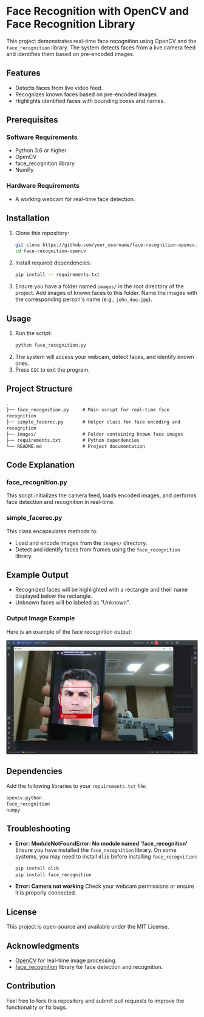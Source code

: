 # Face Recognition with OpenCV and Face Recognition Library

This project demonstrates real-time face recognition using OpenCV and the `face_recognition` library. The system detects faces from a live camera feed and identifies them based on pre-encoded images.

## Features
- Detects faces from live video feed.
- Recognizes known faces based on pre-encoded images.
- Highlights identified faces with bounding boxes and names.

## Prerequisites

### Software Requirements
- Python 3.6 or higher
- OpenCV
- face_recognition library
- NumPy

### Hardware Requirements
- A working webcam for real-time face detection.

## Installation
1. Clone this repository:
   ```bash
   git clone https://github.com/your_username/face-recognition-opencv.git
   cd face-recognition-opencv
   ```
2. Install required dependencies:
   ```bash
   pip install -r requirements.txt
   ```
3. Ensure you have a folder named `images/` in the root directory of the project. Add images of known faces to this folder. Name the images with the corresponding person's name (e.g., `john_doe.jpg`).

## Usage
1. Run the script:
   ```bash
   python face_recognition.py
   ```
2. The system will access your webcam, detect faces, and identify known ones.
3. Press `ESC` to exit the program.

## Project Structure
```
.
├── face_recognition.py     # Main script for real-time face recognition
├── simple_facerec.py       # Helper class for face encoding and recognition
├── images/                 # Folder containing known face images
├── requirements.txt        # Python dependencies
└── README.md               # Project documentation
```

## Code Explanation

### face_recognition.py
This script initializes the camera feed, loads encoded images, and performs face detection and recognition in real-time.

### simple_facerec.py
This class encapsulates methods to:
- Load and encode images from the `images/` directory.
- Detect and identify faces from frames using the `face_recognition` library.

## Example Output
- Recognized faces will be highlighted with a rectangle and their name displayed below the rectangle.
- Unknown faces will be labeled as "Unknown".

### Output Image Example
Here is an example of the face recognition output:

![Face Recognition Output](images/output_example.jpg)

## Dependencies
Add the following libraries to your `requirements.txt` file:
```
opencv-python
face_recognition
numpy
```

## Troubleshooting
- **Error: ModuleNotFoundError: No module named 'face_recognition'**
  Ensure you have installed the `face_recognition` library. On some systems, you may need to install `dlib` before installing `face_recognition`:
  ```bash
  pip install dlib
  pip install face_recognition
  ```
- **Error: Camera not working**
  Check your webcam permissions or ensure it is properly connected.

## License
This project is open-source and available under the MIT License.

## Acknowledgments
- [OpenCV](https://opencv.org/) for real-time image processing.
- [face_recognition](https://github.com/ageitgey/face_recognition) library for face detection and recognition.

## Contribution
Feel free to fork this repository and submit pull requests to improve the functionality or fix bugs.
